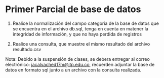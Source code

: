 # Primer Parcial de base de datos

1. Realice la normalización del campo categoria de la base de datos que se encuentra en el archivo db.sql, tenga en cuenta en matener la integridad de información, y que no haya perdida de registros


2. Realice una consulta, que muestre el mismo resultado del archivo resultado.csv

Nota: Debido a la suspensión de clases, se debera entregar al correo electrónico: jacalvached17m@itp.edu.co, recuerden adjuntar la base de datos en formato sql junto a un archivo con la consulta realizada.